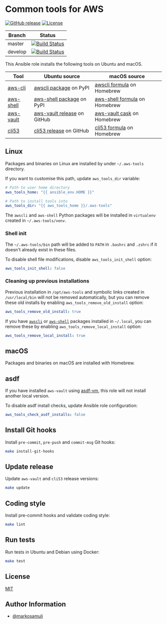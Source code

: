 # Common tools for AWS

[![GitHub release](https://img.shields.io/github/release/markosamuli/ansible-aws-tools.svg)](https://github.com/markosamuli/ansible-aws-tools/releases)
[![License](https://img.shields.io/github/license/markosamuli/ansible-aws-tools.svg)](https://github.com/markosamuli/ansible-aws-tools/blob/master/LICENSE)

| Branch  | Status |
|---------|--------|
| master  | [![Build Status](https://travis-ci.org/markosamuli/ansible-aws-tools.svg?branch=master)](https://travis-ci.org/markosamuli/ansible-aws-tools/branches)
| develop | [![Build Status](https://travis-ci.org/markosamuli/ansible-aws-tools.svg?branch=develop)](https://travis-ci.org/markosamuli/ansible-aws-tools/branches)

This Ansible role installs the following tools on Ubuntu and macOS.

| Tool | Ubuntu source | macOS source |
|------|---------------|--------------|
| [aws-cli] | [awscli package] on PyPI | [awscli formula] on Homebrew |
| [aws-shell] | [aws-shell package] on PyPI | [aws-shell formula] on Homebrew |
| [aws-vault] | [aws-vault release] on GitHub | [aws-vault cask] on Homebrew |
| [cli53] | [cli53 release] on GitHub | [cli53 formula] on Homebrew |

[aws-cli]: https://github.com/aws/aws-cli
[aws-shell]: https://github.com/awslabs/aws-shell
[aws-vault]: https://github.com/99designs/aws-vault
[cli53]: https://github.com/barnybug/cli53
[awscli package]: https://pypi.org/project/awscli/
[aws-shell package]: https://pypi.org/project/awscli/
[aws-vault release]: https://github.com/99designs/aws-vault/releases
[cli53 release]: https://github.com/barnybug/cli53/releases
[awscli formula]: https://formulae.brew.sh/formula/awscli
[aws-shell formula]: https://formulae.brew.sh/formula/aws-shell
[aws-vault cask]: https://formulae.brew.sh/cask/aws-vault
[cli53 formula]: https://formulae.brew.sh/formula/cli53
[awscli formula]: https://formulae.brew.sh/formula/awscli

## Linux

Packages and binaries on Linux are installed by under `~/.aws-tools` directory.

If you want to customise this path, update `aws_tools_dir` variable:

```yaml
# Path to user home directory
aws_tools_home: "{{ ansible_env.HOME }}"

# Path to install tools into
aws_tools_dir: "{{ aws_tools_home }}/.aws-tools"
```

The `awscli` and `aws-shell` Python packages will be installed in `virtualenv`
created in `~/.aws-tools/venv`.

### Shell init

The `~/.aws-tools/bin` path will be added to `PATH` in `.bashrc` and `.zshrc` if
it doesn't already exist in these files.

To disable shell file modifications, disable `aws_tools_init_shell` option:

```yaml
aws_tools_init_shell: false
```

### Cleaning up previous installations

Previous installation in `/opt/aws-tools` and symbolic links created in
`/usr/local/bin` will not be removed automatically, but you can remove these old
installs by enabling `aws_tools_remove_old_install` option:

```yaml
aws_tools_remove_old_install: true
```

If you have [`awscli`][awscli package] or [`aws-shell`][aws-shell package]
packages installed in `~/.local`, you can remove these by enabling
`aws_tools_remove_local_install` option:

```yaml
aws_tools_remove_local_install: true
```

## macOS

Packages and binaries on macOS are installed with Homebrew.

## asdf

If you have installed `aws-vault` using [asdf-vm], this role will not install
another local version.

To disable asdf install checks, update Ansible role configuration:

```yaml
aws_tools_check_asdf_installs: false
```

[asdf-vm]: https://asdf-vm.com

## Install Git hooks

Install `pre-commit`, `pre-push` and `commit-msg` Git hooks:

```bash
make install-git-hooks
```

## Update release

Update `aws-vault` and `cli53` release versions:

```bash
make update
```

## Coding style

Install pre-commit hooks and validate coding style:

```bash
make lint
```

## Run tests

Run tests in Ubuntu and Debian using Docker:

```bash
make test
```

## License

[MIT](LICENSE)

## Author Information

- [@markosamuli](https://github.com/markosamuli)

